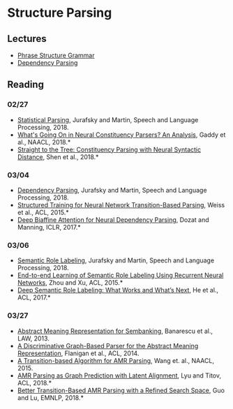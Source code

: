 # Structure Parsing

## Lectures

* [Phrase Structure Grammar](https://drive.google.com/file/d/1nh79d7VvKBSMTk7hpOAFVsIUXU4KAJI0/view?usp=sharing)
* [Dependency Parsing](https://drive.google.com/file/d/1EktTtRYhoMYwe-4XYvOY9qCAjaW2IK1q/view?usp=sharing)

## Reading

### 02/27

* [Statistical Parsing](https://web.stanford.edu/~jurafsky/slp3/12.pdf), Jurafsky and Martin, Speech and Language Processing, 2018.
* [What's Going On in Neural Constituency Parsers? An Analysis](http://aclweb.org/anthology/N18-1091), Gaddy et al., NAACL, 2018.*
* [Straight to the Tree: Constituency Parsing with Neural Syntactic Distance](http://aclweb.org/anthology/P18-1108), Shen et al., 2018.*

### 03/04

* [Dependency Parsing](https://web.stanford.edu/~jurafsky/slp3/13.pdf), Jurafsky and Martin, Speech and Language Processing, 2018.
* [Structured Training for Neural Network Transition-Based Parsing](http://aclweb.org/anthology/P15-1032), Weiss et al., ACL, 2015.*
* [Deep Biaffine Attention for Neural Dependency Parsing](https://arxiv.org/abs/1611.01734), Dozat and Manning, ICLR, 2017.*

### 03/06

* [Semantic Role Labeling](https://web.stanford.edu/~jurafsky/slp3/18.pdf), Jurafsky and Martin, Speech and Language Processing, 2018.
* [End-to-end Learning of Semantic Role Labeling Using Recurrent Neural Networks](http://aclweb.org/anthology/P15-1109), Zhou and Xu, ACL, 2015.*
* [Deep Semantic Role Labeling: What Works and What’s Next](http://aclweb.org/anthology/P17-1044), He et al., ACL, 2017.*

### 03/27

* [Abstract Meaning Representation for Sembanking](http://www.aclweb.org/anthology/W13-2322), Banarescu et al., LAW, 2013.
* [A Discriminative Graph-Based Parser for the Abstract Meaning Representation](http://www.aclweb.org/anthology/P14-1134), Flanigan et al., ACL, 2014.
* [A Transition-based Algorithm for AMR Parsing](http://www.aclweb.org/anthology/N15-1040), Wang et. al., NAACL, 2015.
* [AMR Parsing as Graph Prediction with Latent Alignment](http://aclweb.org/anthology/P18-1037), Lyu and Titov, ACL, 2018.*
* [Better Transition-Based AMR Parsing with a Refined Search Space](http://aclweb.org/anthology/D18-1198), Guo and Lu, EMNLP, 2018.*